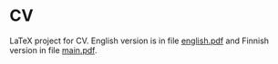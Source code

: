# CV

LaTeX project for CV. English version is in file [english.pdf](english.pdf) and Finnish version in file [main.pdf](main.pdf).

